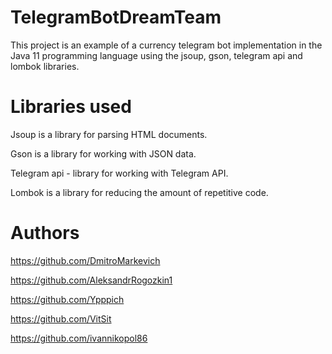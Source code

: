 
# TelegramBotDreamTeam

This project is an example of a currency telegram bot implementation in the Java 11 programming language using the jsoup, gson, telegram api and lombok libraries.

# Libraries used

Jsoup is a library for parsing HTML documents.

Gson is a library for working with JSON data.

Telegram api - library for working with Telegram API.

Lombok is a library for reducing the amount of repetitive code.

# Authors

https://github.com/DmitroMarkevich 

https://github.com/AleksandrRogozkin1

https://github.com/Ypppich

https://github.com/VitSit

https://github.com/ivannikopol86
